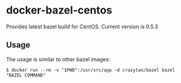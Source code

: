 # docker-bazel-centos
Provides latest bazel build for CentOS. Current version is 0.5.3

## Usage
The usage is similar to other bazel images:
```console
$ docker run --rm -v "$PWD":/usr/src/app -d crazytan/bazel bazel "BAZEL COMMAND"
```
